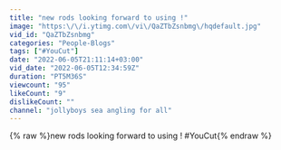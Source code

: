 ```yaml
---
title: "new rods looking forward to using !"
image: "https:\/\/i.ytimg.com\/vi\/QaZTbZsnbmg\/hqdefault.jpg"
vid_id: "QaZTbZsnbmg"
categories: "People-Blogs"
tags: ["#YouCut"]
date: "2022-06-05T21:11:14+03:00"
vid_date: "2022-06-05T12:34:59Z"
duration: "PT5M36S"
viewcount: "95"
likeCount: "9"
dislikeCount: ""
channel: "jollyboys sea angling for all"
---
```

{% raw %}new rods looking forward to using ! #YouCut{% endraw %}
